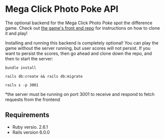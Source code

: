 # Mega Click Photo Poke API

The optional backend for the Mega Click Photo Poke spot the difference game. Check out [the game's front end repo](https://github.com/traciemasek/photohunt-frontend) for instructions on how to clone it and play!

Installing and running this backend is completely optional! You can play the game without the server running, but user scores will not persist. If you want to persist the scores, then go ahead and clone down the repo, and then to start the server:

 `bundle install` 

 `rails db:create && rails db:migrate`

 `rails s -p 3001`

 *the server must be running on port 3001 to receive and respond to fetch requests from the frontend

 ## Requirements

 * Ruby versio. 2.6.1
 * Rails version 6.0.0

